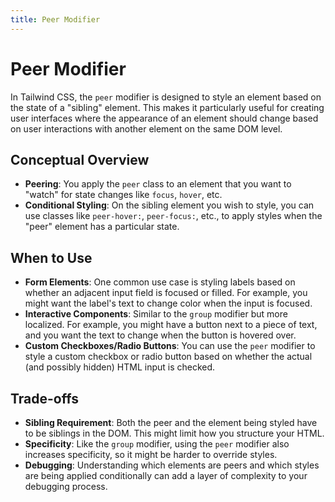 ```yaml
---
title: Peer Modifier
---
```


# Peer Modifier

In Tailwind CSS, the `peer` modifier is designed to style an element based on the state of a "sibling" element. This makes it particularly useful for creating user interfaces where the appearance of an element should change based on user interactions with another element on the same DOM level.

## Conceptual Overview

- **Peering**: You apply the `peer` class to an element that you want to "watch" for state changes like `focus`, `hover`, etc.
- **Conditional Styling**: On the sibling element you wish to style, you can use classes like `peer-hover:`, `peer-focus:`, etc., to apply styles when the "peer" element has a particular state.

## When to Use

- **Form Elements**: One common use case is styling labels based on whether an adjacent input field is focused or filled. For example, you might want the label's text to change color when the input is focused.
- **Interactive Components**: Similar to the `group` modifier but more localized. For example, you might have a button next to a piece of text, and you want the text to change when the button is hovered over.
- **Custom Checkboxes/Radio Buttons**: You can use the `peer` modifier to style a custom checkbox or radio button based on whether the actual (and possibly hidden) HTML input is checked.

## Trade-offs

- **Sibling Requirement**: Both the peer and the element being styled have to be siblings in the DOM. This might limit how you structure your HTML.
- **Specificity**: Like the `group` modifier, using the `peer` modifier also increases specificity, so it might be harder to override styles.
- **Debugging**: Understanding which elements are peers and which styles are being applied conditionally can add a layer of complexity to your debugging process.
